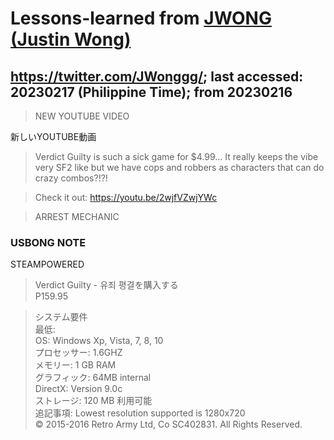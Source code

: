 # Lessons-learned from [JWONG (Justin Wong)](https://twitter.com/JWonggg?ref_src=twsrc%5Egoogle%7Ctwcamp%5Eserp%7Ctwgr%5Eauthor)

## https://twitter.com/JWonggg/; last accessed: 20230217 (Philippine Time); from 20230216

> NEW YOUTUBE VIDEO

新しいYOUTUBE動画

> Verdict Guilty is such a sick game for $4.99... It really keeps the vibe very SF2 like but we have cops and robbers as characters that can do crazy combos?!?!

> Check it out: https://youtu.be/2wjfVZwjYWc

> ARREST MECHANIC


### USBONG NOTE

STEAMPOWERED

> Verdict Guilty - 유죄 평결を購入する<br/>
> P159.95

> システム要件<br/>
> 最低:<br/>
> OS: Windows Xp, Vista, 7, 8, 10<br/>
> プロセッサー: 1.6GHZ<br/>
> メモリー: 1 GB RAM<br/>
> グラフィック: 64MB internal<br/>
> DirectX: Version 9.0c<br/>
> ストレージ: 120 MB 利用可能<br/>
> 追記事項: Lowest resolution supported is 1280x720<br/>
> © 2015-2016 Retro Army Ltd, Co SC402831. All Rights Reserved.

